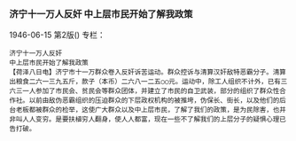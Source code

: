 ### 济宁十一万人反奸  中上层市民开始了解我政策

1946-06-15
第2版()
专栏：

    济宁十一万人反奸
    中上层市民开始了解我政策
    【荷泽八日电】济宁市十一万群众卷入反奸诉苦运动。群众控诉与清算汉奸敌特恶霸分子。清算出粮食二六一三九五斤，款子（本币）二六八一二五○○元。运动中，除工人组织不计外，已有三六三一人参加了市民会、贫民会等群众团体，并建立了市民的自卫武装，部分的组织了群众性合作社。以前由敌伪恶霸组织的压迫群众的下层政权机构的被推垮，伪保长、街长，以及他们的后台老板都被群众的检举，这使广大群众以及中上层市民，了解了我们的政策，是为民除害，也并非叫人人变穷。是要扶植穷人翻身，使人人都富，现在一些不了解我们的上层分子的疑惧心理已告打破。
